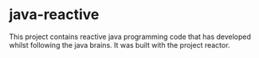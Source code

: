 # java-reactive

This project contains reactive java programming code that has developed whilst following the java brains.
It was built with the project reactor.
